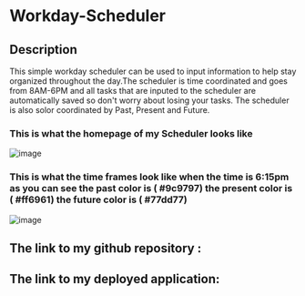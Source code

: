 # Workday-Scheduler

## Description 
This simple workday scheduler can be used to input information to help stay organized throughout the day.The scheduler is time coordinated and goes from 8AM-6PM and all tasks that are inputed to the scheduler are automatically saved so don't worry about losing your tasks. The scheduler is also solor coordinated by Past, Present and Future.

### This is what the homepage of my Scheduler looks like 
![image](https://user-images.githubusercontent.com/92446866/144768332-ccc74bac-cf83-43f6-a9df-1ef5c37a3107.png)

### This is what the time frames look like when the time is 6:15pm as you can see the past color is ( #9c9797) the present color is ( #ff6961) the future color is ( #77dd77)
![image](https://user-images.githubusercontent.com/92446866/144768462-bff20b3b-462a-467e-bca0-4e06e106cc34.png)

## The link to my github repository : 
## The link to my deployed application:

